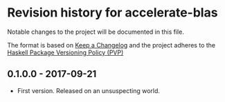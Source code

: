 # Revision history for accelerate-blas

Notable changes to the project will be documented in this file.

The format is based on [Keep a Changelog](http://keepachangelog.com/) and the
project adheres to the [Haskell Package Versioning
Policy (PVP)](https://pvp.haskell.org)

## 0.1.0.0 - 2017-09-21
  * First version. Released on an unsuspecting world.

